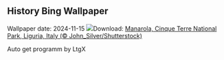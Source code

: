 ## History Bing Wallpaper
Wallpaper date: 2024-11-15
![](https://www.bing.com/th?id=OHR.ManarolaItaly_EN-CA5208658549_UHD.jpg&w=1000)Download: [Manarola, Cinque Terre National Park, Liguria, Italy (© John_Silver/Shutterstock)](https://www.bing.com/th?id=OHR.ManarolaItaly_EN-CA5208658549_UHD.jpg)

Auto get programm by LtgX
